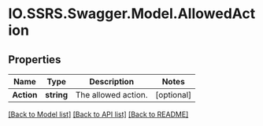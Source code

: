 # IO.SSRS.Swagger.Model.AllowedAction
## Properties

Name | Type | Description | Notes
------------ | ------------- | ------------- | -------------
**Action** | **string** | The allowed action. | [optional] 

[[Back to Model list]](../README.md#documentation-for-models) [[Back to API list]](../README.md#documentation-for-api-endpoints) [[Back to README]](../README.md)

